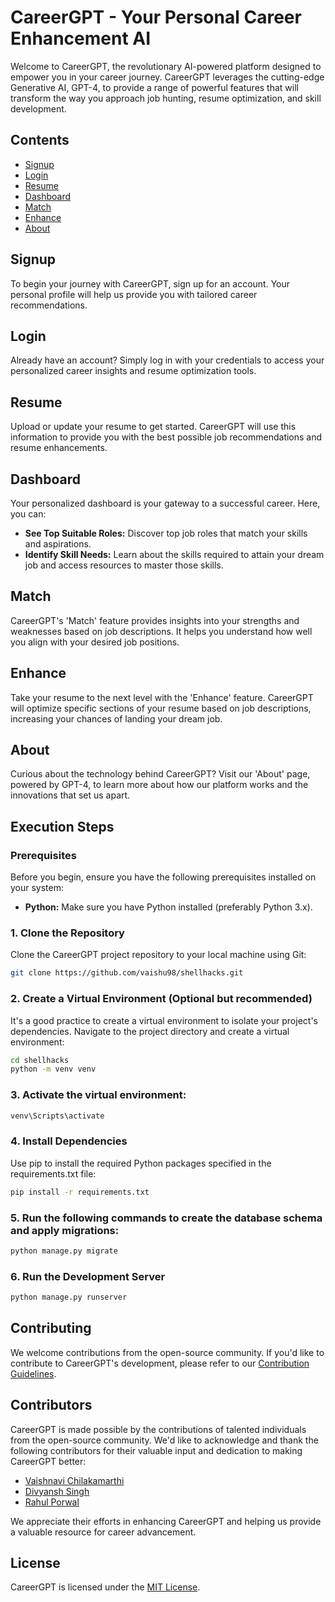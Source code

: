 # CareerGPT - Your Personal Career Enhancement AI

Welcome to CareerGPT, the revolutionary AI-powered platform designed to empower you in your career journey. CareerGPT leverages the cutting-edge Generative AI, GPT-4, to provide a range of powerful features that will transform the way you approach job hunting, resume optimization, and skill development.

## Contents

- [Signup](#signup)
- [Login](#login)
- [Resume](#resume)
- [Dashboard](#dashboard)
- [Match](#match)
- [Enhance](#enhance)
- [About](#about)

## Signup
To begin your journey with CareerGPT, sign up for an account. Your personal profile will help us provide you with tailored career recommendations.

## Login
Already have an account? Simply log in with your credentials to access your personalized career insights and resume optimization tools.

## Resume
Upload or update your resume to get started. CareerGPT will use this information to provide you with the best possible job recommendations and resume enhancements.

## Dashboard
Your personalized dashboard is your gateway to a successful career. Here, you can:
- **See Top Suitable Roles:** Discover top job roles that match your skills and aspirations.
- **Identify Skill Needs:** Learn about the skills required to attain your dream job and access resources to master those skills.

## Match
CareerGPT's 'Match' feature provides insights into your strengths and weaknesses based on job descriptions. It helps you understand how well you align with your desired job positions.

## Enhance
Take your resume to the next level with the 'Enhance' feature. CareerGPT will optimize specific sections of your resume based on job descriptions, increasing your chances of landing your dream job.

## About
Curious about the technology behind CareerGPT? Visit our 'About' page, powered by GPT-4, to learn more about how our platform works and the innovations that set us apart.

## Execution Steps

### Prerequisites

Before you begin, ensure you have the following prerequisites installed on your system:

- **Python:** Make sure you have Python installed (preferably Python 3.x).

### 1. Clone the Repository

Clone the CareerGPT project repository to your local machine using Git:

```bash
git clone https://github.com/vaishu98/shellhacks.git
```

### 2. Create a Virtual Environment (Optional but recommended)

It's a good practice to create a virtual environment to isolate your project's dependencies. Navigate to the project directory and create a virtual environment:

```bash
cd shellhacks
python -m venv venv
```

### 3. Activate the virtual environment:

```bash
venv\Scripts\activate
```

### 4. Install Dependencies
Use pip to install the required Python packages specified in the requirements.txt file:

```bash
pip install -r requirements.txt

```

### 5. Run the following commands to create the database schema and apply migrations:

```bash
python manage.py migrate
```

### 6. Run the Development Server
```bash
python manage.py runserver
```

## Contributing

We welcome contributions from the open-source community. If you'd like to contribute to CareerGPT's development, please refer to our [Contribution Guidelines](CONTRIBUTING.md).

## Contributors

CareerGPT is made possible by the contributions of talented individuals from the open-source community. We'd like to acknowledge and thank the following contributors for their valuable input and dedication to making CareerGPT better:

- [Vaishnavi Chilakamarthi](https://github.com/vaishu98)
- [Divyansh Singh](https://github.com/divyanshrm)
- [Rahul Porwal](https://github.com/rahulporwal73)

We appreciate their efforts in enhancing CareerGPT and helping us provide a valuable resource for career advancement.


## License

CareerGPT is licensed under the [MIT License](LICENSE).
